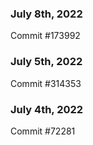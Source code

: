 ### July 8th, 2022

Commit #173992

### July 5th, 2022

Commit #314353


### July 4th, 2022

Commit #72281
